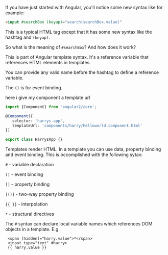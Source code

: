 
If you have just started with Angular, you'll notice some new syntax like for example: 

```html
<input #searchBox (keyup)="search(searchBox.value)"
```

This is a typical HTML tag except that it has some new syntax like the hashtag and `(keyup)`.

So what is the meaning of  `#searchBox`? And how does it work?

This is part of Angular template syntax. It's a reference variable that references HTML elements in templates.

You can provide any valid name before the hashtag to define a reference variable.

The `()`  is for event binding.


here i give my component a template url

```ts
import {Component} from 'angular2/core';

@Component({
   selector: 'harrys-app',
   templateUrl: 'components/harry/helloworld.component.html'
})

export class HarrysApp {}
```

Templates render HTML. In a template you can use data, property binding and event binding. This is occomplished with the following sytax:

`#`  - variable declaration

`()`  - event binding

`[]`  - property binding

`[()]`  - two-way property binding

`{{ }}`  - interpolation

`*`  - structural directives

The  `#`  syntax can declare local variable names which references DOM objects in a template. E.g.

```
 <span [hidden]="harry.value">*</span>
 <input type="text" #harry>
 {{ harry.value }}
```